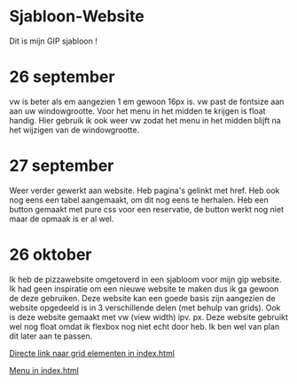 # Sjabloon-Website

Dit is mijn GIP sjabloon !

# 26 september

vw is beter als em aangezien 1 em gewoon 16px is. vw past de fontsize aan aan uw windowgrootte.
Voor het menu in het midden te krijgen is float handig. Hier gebruik ik ook weer vw zodat het menu in het midden blijft na het wijzigen van de windowgrootte.

# 27 september

Weer verder gewerkt aan website. Heb pagina's gelinkt met href.
Heb ook nog eens een tabel aangemaakt, om dit nog eens te herhalen.
Heb een button gemaakt met pure css voor een reservatie, de button werkt nog niet maar de opmaak is er al wel.

# 26 oktober

Ik heb de pizzawebsite omgetoverd in een sjabloom voor mijn gip website. Ik had geen inspiratie om een nieuwe website te maken
dus ik ga gewoon de deze gebruiken.
Deze website kan een goede basis zijn aangezien de website opgedeeld is in 3 verschillende delen (met behulp van grids).
Ook is deze website gemaakt met vw (view width) ipv. px.
Deze website gebruikt wel nog float omdat ik flexbox nog niet echt door heb. Ik ben wel van plan dit later aan te passen.

 
[Directe link naar grid elementen in index.html](https://github.com/SanderB-immalle/SjabloonWebsite/blob/c41004995e3e16f474aefca83b50f745b7edcedc/index.html#L21-L45)

[Menu in index.html](https://github.com/SanderB-immalle/SjabloonWebsite/blob/c41004995e3e16f474aefca83b50f745b7edcedc/index.html#L12-L20)
